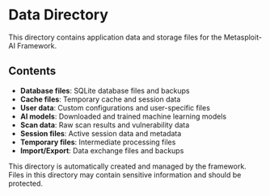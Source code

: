 # Data Directory

This directory contains application data and storage files for the Metasploit-AI Framework.

## Contents
- **Database files**: SQLite database files and backups
- **Cache files**: Temporary cache and session data  
- **User data**: Custom configurations and user-specific files
- **AI models**: Downloaded and trained machine learning models
- **Scan data**: Raw scan results and vulnerability data
- **Session files**: Active session data and metadata
- **Temporary files**: Intermediate processing files
- **Import/Export**: Data exchange files and backups

This directory is automatically created and managed by the framework.
Files in this directory may contain sensitive information and should be protected.
